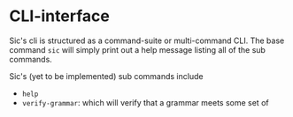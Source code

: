 # CLI-interface
Sic's cli is structured as a command-suite or multi-command CLI. The base command `sic` will simply print out a help message listing all of the sub commands.

Sic's (yet to be implemented) sub commands include
- `help`
- `verify-grammar`: which will verify that a grammar meets some set of 